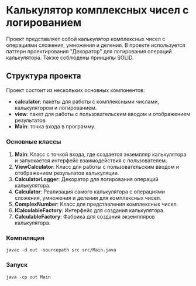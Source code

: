 # Калькулятор комплексных чисел с логированием

Проект представляет собой калькулятор комплексных чисел с операциями сложения, умножения и деления. В проекте используется паттерн проектирования "Декоратор" для логирования операций калькулятора. Также соблюдены принципы SOLID.

## Структура проекта

Проект состоит из нескольких основных компонентов:

- **calculator**: пакеты для работы с комплексными числами, калькулятором и логированием.
- **view**: пакет для работы с пользовательским вводом и отображением результатов.
- **Main**: точка входа в программу.

### Основные классы

1. **Main**: Класс с точкой входа, где создается экземпляр калькулятора и запускается интерфейс взаимодействия с пользователем.
2. **ViewCalculator**: Класс для работы с пользовательским вводом и отображением результатов калькуляции.
3. **CalculatorLogger**: Декоратор для логирования операций калькулятора.
4. **Calculator**: Реализация самого калькулятора с операциями сложения, умножения и деления для комплексных чисел.
5. **ComplexNumber**: Класс для представления комплексных чисел.
6. **ICalculableFactory**: Интерфейс для создания калькулятора.
7. **CalculableFactory**: Фабрика для создания экземпляров калькулятора.

### Компиляция
```
javac -d out -sourcepath src src/Main.java
```
### Запуск 
```
java -cp out Main
```
